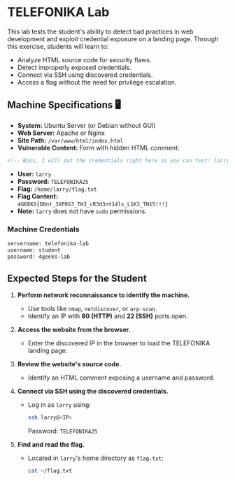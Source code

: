 # TELEFONIKA Lab

This lab tests the student's ability to detect bad practices in web development and exploit credential exposure on a landing page. Through this exercise, students will learn to:

- Analyze HTML source code for security flaws.
- Detect improperly exposed credentials.
- Connect via SSH using discovered credentials.
- Access a flag without the need for privilege escalation.

## Machine Specifications 🖥️

- **System:** Ubuntu Server (or Debian without GUI)
- **Web Server:** Apache or Nginx
- **Site Path:** `/var/www/html/index.html`
- **Vulnerable Content:** Form with hidden HTML comment:

```html
<!-- Boss, I will put the credentials right here so you can test: larry:TELEFONIKA25 -->
```

- **User:** `larry`  
- **Password:** `TELEFONIKA25`  
- **Flag:** `/home/larry/flag.txt`  
- **Flag Content:**  
    `4GEEKS{D0nt_3XP0S3_TH3_cR3d3nt14ls_L1K3_TH15!!!}`  
- **Note:** `larry` does not have `sudo` permissions.

### Machine Credentials

```bash
servername: telefonika-lab
username: student
password: 4geeks-lab
```

## Expected Steps for the Student

1. **Perform network reconnaissance to identify the machine.**
     - Use tools like `nmap`, `netdiscover`, or `arp-scan`.
     - Identify an IP with **80 (HTTP)** and **22 (SSH)** ports open.

2. **Access the website from the browser.**
     - Enter the discovered IP in the browser to load the TELEFONIKA landing page.

3. **Review the website's source code.**
     - Identify an HTML comment exposing a username and password.

4. **Connect via SSH using the discovered credentials.**
     - Log in as `larry` using:
         ```bash
         ssh larry@<IP>
         ```
         Password: `TELEFONIKA25`

5. **Find and read the flag.**
     - Located in `larry`'s home directory as `flag.txt`:
         ```bash
         cat ~/flag.txt
         ```
